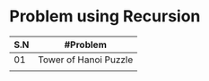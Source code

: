 # Problem using Recursion

|S.N |#Problem |
|----|--------------------------|
| 01|Tower of Hanoi Puzzle|
||
